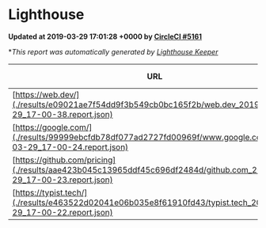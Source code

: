 
# Lighthouse

**Updated at 2019-03-29 17:01:28 +0000 by [CircleCI #5161](https://circleci.com/gh/ItinerisLtd/lighthouse-keeper-example/5161)**

**This report was automatically generated by [Lighthouse Keeper](https://github.com/itinerisltd/lighthouse-keeper)*

| URL | Performance | Accessibility | Best Practices | SEO | PWA | Updated At |
| --- | --- | --- | --- | --- | --- | --- |
| [https://web.dev/](./results/e09021ae7f54dd9f3b549cb0bc165f2b/web.dev_2019-03-29_17-00-38.report.json) | 0.97 | 0.93 | 1 | 0.96 | 1 | 2019-03-29T17:00:38.980Z |
| [https://google.com/](./results/99999ebcfdb78df077ad2727fd00969f/www.google.com_2019-03-29_17-00-24.report.json) | 0.94 | 0.71 | 0.93 | 0.82 | 0.58 | 2019-03-29T17:00:24.295Z |
| [https://github.com/pricing](./results/aae423b045c13965ddf45c696df2484d/github.com_2019-03-29_17-00-23.report.json) | 0.87 | 0.89 | 0.93 | 0.9 | 0.58 | 2019-03-29T17:00:23.143Z |
| [https://typist.tech/](./results/e463522d02041e06b035e8f61910fd43/typist.tech_2019-03-29_17-00-22.report.json) | 1 |  |  |  |  | 2019-03-29T17:00:22.581Z |

